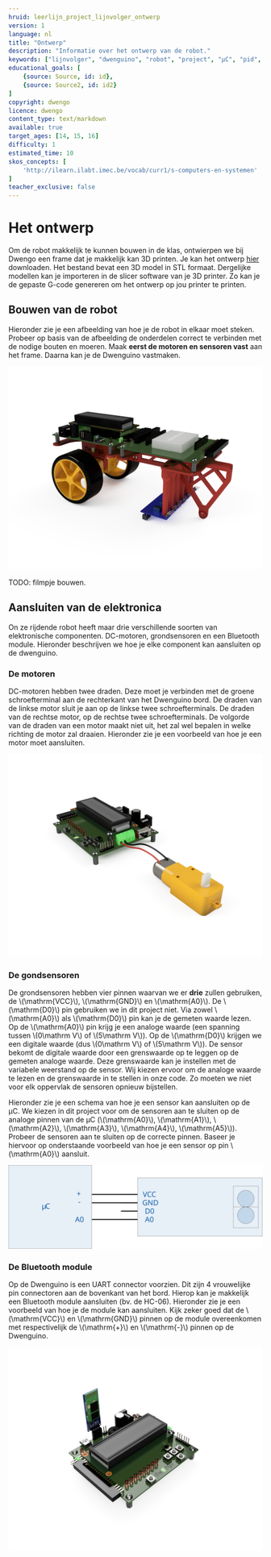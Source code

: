 ```yaml
---
hruid: leerlijn_project_lijnvolger_ontwerp
version: 1
language: nl
title: "Ontwerp"
description: "Informatie over het ontwerp van de robot."
keywords: ["lijnvolger", "dwenguino", "robot", "project", "µC", "pid", "controletheorie", "grond-sensoren", "dc-motor", "3D print"]
educational_goals: [
    {source: Source, id: id}, 
    {source: Source2, id: id2}
]
copyright: dwengo
licence: dwengo
content_type: text/markdown
available: true
target_ages: [14, 15, 16]
difficulty: 1
estimated_time: 10
skos_concepts: [
    'http://ilearn.ilabt.imec.be/vocab/curr1/s-computers-en-systemen'
]
teacher_exclusive: false
---
```


# Het ontwerp

Om de robot makkelijk te kunnen bouwen in de klas, ontwierpen we bij Dwengo een frame dat je makkelijk kan 3D printen. Je kan het ontwerp <a href="/assets/files/physical_computing/chassis_v6.stl">hier</a> downloaden. Het bestand bevat een 3D model in STL formaat. Dergelijke modellen kan je importeren in de slicer software van je 3D printer. Zo kan je de gepaste G-code genereren om het ontwerp op jou printer te printen.

## Bouwen van de robot

Hieronder zie je een afbeelding van hoe je de robot in elkaar moet steken. Probeer op basis van de afbeelding de onderdelen correct te verbinden met de nodige bouten en moeren. Maak **eerst de motoren en sensoren vast** aan het frame. Daarna kan je de Dwenguino vastmaken.

<img src="img/assenmbly_render9.PNG"></img>

TODO: filmpje bouwen.

## Aansluiten van de elektronica

On ze rijdende robot heeft maar drie verschillende soorten van elektronische componenten. DC-motoren, grondsensoren en een Bluetooth module. Hieronder beschrijven we hoe je elke component kan aansluiten op de dwenguino.

### De motoren

DC-motoren hebben twee draden. Deze moet je verbinden met de groene schroefterminal aan de rechterkant van het Dwenguino bord. De draden van de linkse motor sluit je aan op de linkse twee schroefterminals. De draden van de rechtse motor, op de rechtse twee schroefterminals. De volgorde van de draden van een motor maakt niet uit, het zal wel bepalen in welke richting de motor zal draaien. Hieronder zie je een voorbeeld van hoe je een motor moet aansluiten.

<img src="img/dwenguino_motor_render.PNG"></img>

### De gondsensoren

De grondsensoren hebben vier pinnen waarvan we er **drie** zullen gebruiken, de \\(\mathrm{VCC}\\), \\(\mathrm{GND}\\) en \\(\mathrm{A0}\\). De \\(\mathrm{D0}\\) pin gebruiken we in dit project niet. Via zowel \\(\mathrm{A0}\\) als \\(\mathrm{D0}\\) pin kan je de gemeten waarde lezen. Op de \\(\mathrm{A0}\\) pin krijg je een analoge waarde (een spanning tussen \\(0\mathrm V\\) of \\(5\mathrm V\\)). Op de \\(\mathrm{D0}\\) krijgen we een digitale waarde (dus \\(0\mathrm V\\) of \\(5\mathrm V\\)). De sensor bekomt de digitale waarde door een grenswaarde op te leggen op de gemeten analoge waarde. Deze grenswaarde kan je instellen met de variabele weerstand op de sensor. Wij kiezen ervoor om de analoge waarde te lezen en de grenswaarde in te stellen in onze code. Zo moeten we niet voor elk oppervlak de sensoren opnieuw bijstellen.

Hieronder zie je een schema van hoe je een sensor kan aansluiten op de µC. We kiezen in dit project voor om de sensoren aan te sluiten op de analoge pinnen van de µC (\\(\mathrm{A0}\\), \\(\mathrm{A1}\\), \\(\mathrm{A2}\\), \\(\mathrm{A3}\\), \\(\mathrm{A4}\\), \\(\mathrm{A5}\\)). Probeer de sensoren aan te sluiten op de correcte pinnen. Baseer je hiervoor op onderstaande voorbeeld van hoe je een sensor op pin \\(\mathrm{A0}\\) aansluit.

<img src="img/ground_sensor_connection.svg"></img>


### De Bluetooth module

Op de Dwenguino is een UART connector voorzien. Dit zijn 4 vrouwelijke pin connectoren aan de bovenkant van het bord. Hierop kan je makkelijk een Bluetooth module aansluiten (bv. de HC-06). Hieronder zie je een voorbeeld van hoe je de module kan aansluiten. Kijk zeker goed dat de \\(\mathrm{VCC}\\) en \\(\mathrm{GND}\\) pinnen op de module overeenkomen met respectivelijk de \\(\mathrm{+}\\) en \\(\mathrm{-}\\) pinnen op de Dwenguino.

<img src="img/dwenguino_bt.PNG"></img>